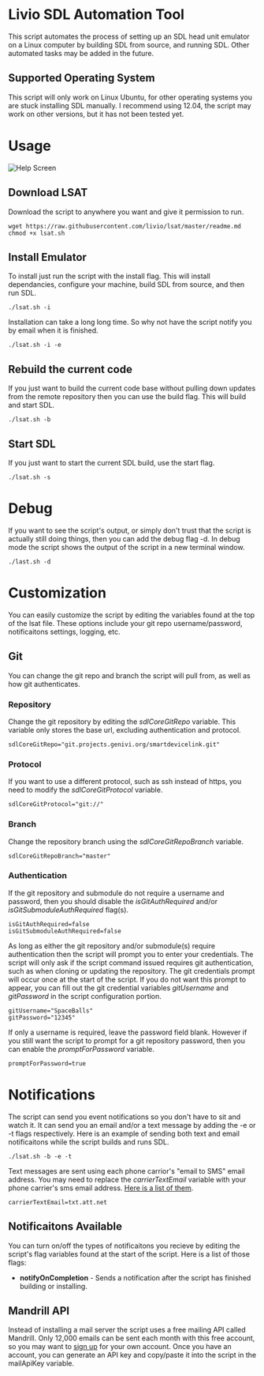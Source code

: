# Livio SDL Automation Tool

This script automates the process of setting up an SDL head unit emulator on a Linux computer by building SDL from source, and running SDL.  Other automated tasks may be added in the future.

## Supported Operating System
This script will only work on Linux Ubuntu, for other operating systems you are stuck installing SDL manually.  I recommend using 12.04, the script may work on other versions, but it has not been tested yet.

# Usage
![Help Screen](http://i.imgur.com/b2g6FVn.png?1)

## Download LSAT
Download the script to anywhere you want and give it permission to run.

    wget https://raw.githubusercontent.com/livio/lsat/master/readme.md
    chmod +x lsat.sh

## Install Emulator
To install just run the script with the install flag.  This will install dependancies, configure your machine, build SDL from source, and then run SDL.

    ./lsat.sh -i
	
Installation can take a long long time. So why not have the script notify you by email when it is finished.

    ./lsat.sh -i -e
	
## Rebuild the current code
If you just want to build the current code base without pulling down updates from the remote repository then you can use the build flag.  This will build and start SDL.

    ./lsat.sh -b
	
## Start SDL
If you just want to start the current SDL build, use the start flag.

    ./lsat.sh -s
	
# Debug
If you want to see the script's output, or simply don't trust that the script is actually still doing things, then you can add the debug flag -d.  In debug mode the script shows the output of the script in a new terminal window.
    
    ./last.sh -d
    
# Customization
You can easily customize the script by editing the variables found at the top of the lsat file.  These options include your git repo username/password, notificaitons settings, logging, etc.

## Git
You can change the git repo and branch the script will pull from, as well as how git authenticates.

### Repository
Change the git repository by editing the *sdlCoreGitRepo* variable.  This variable only stores the base url, excluding authentication and protocol.

    sdlCoreGitRepo="git.projects.genivi.org/smartdevicelink.git"

### Protocol
If you want to use a different protocol, such as ssh instead of https, you need to modify the *sdlCoreGitProtocol* variable.
    
    sdlCoreGitProtocol="git://"

### Branch    
Change the repository branch using the *sdlCoreGitRepoBranch* variable.

    sdlCoreGitRepoBranch="master"
    
### Authentication 
If the git repository and submodule do not require a username and password, then you should disable the *isGitAuthRequired* and/or *isGitSubmoduleAuthRequired* flag(s).

    isGitAuthRequired=false
    isGitSubmoduleAuthRequired=false

As long as either the git repository and/or submodule(s) require authentication then the script will prompt you to enter your credentials. The script will only ask if the script command issued requires git authentication, such as when cloning or updating the repository.  The git credentials prompt will occur once at the start of the script.  If you do not want this prompt to appear, you can fill out the git credential variables *gitUsername* and *gitPassword* in the script configuration portion.
  
    gitUsername="SpaceBalls"
    gitPassword="12345"
    
If only a username is required, leave the password field blank.  However if you still want the script to prompt for a git repository password, then you can enable the *promptForPassword* variable.

    promptForPassword=true

# Notifications
The script can send you event notifications so you don't have to sit and watch it.  It can send you an email and/or a text message by adding the -e or -t flags respectively.  Here is an example of sending both text and email notificaitons while the script builds and runs SDL. 

    ./lsat.sh -b -e -t

Text messages are sent using each phone carrior's "email to SMS" email address.  You may need to replace the *carrierTextEmail* variable with your phone carrier's sms email address.  [Here is a list of them](http://www.emailtextmessages.com).
   
    carrierTextEmail=txt.att.net

## Notificaitons Available
You can turn on/off the types of notificaitons you recieve by editing the script's flag variables found at the start of the script.  Here is a list of those flags:

+ **notifyOnCompletion** - Sends a notification after the script has finished building or installing.

## Mandrill API
Instead of installing a mail server the script uses a free mailing API called Mandrill.  Only 12,000 emails can be sent each month with this free account, so you may want to [sign up](https://mandrill.com/pricing/) for your own account.  Once you have an account, you can generate an API key and copy/paste it into the script in the mailApiKey variable.
